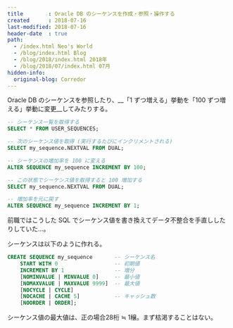 ```yaml
---
title        : Oracle DB のシーケンスを作成・参照・操作する
created      : 2018-07-16
last-modified: 2018-07-16
header-date  : true
path:
  - /index.html Neo's World
  - /blog/index.html Blog
  - /blog/2018/index.html 2018年
  - /blog/2018/07/index.html 07月
hidden-info:
  original-blog: Corredor
---
```


Oracle DB のシーケンスを参照したり、__「1 ずつ増える」挙動を「100 ずつ増える」挙動に変更__してみたりする。

```sql
-- シーケンス一覧を取得する
SELECT * FROM USER_SEQUENCES;

-- 次のシーケンス値を取得 (実行するたびにインクリメントされる)
SELECT my_sequence.NEXTVAL FROM DUAL;

-- シーケンスの増加率を 100 に変える
ALTER SEQUENCE my_sequence INCREMENT BY 100;

-- この状態でシーケンス値を取得すると 100 増加する
SELECT my_sequence.NEXTVAL FROM DUAL;

-- 増加率を元に戻す
ALTER SEQUENCE my_sequence INCREMENT BY 1;
```

前職ではこうした SQL でシーケンス値を書き換えてデータ不整合を手直ししたりしていた…。

シーケンスは以下のように作れる。

```sql
CREATE SEQUENCE my_sequence       -- シーケンス名
    START WITH 0                  -- 初期値
    INCREMENT BY 1                -- 増分
    [NOMINVALUE | MINVALUE 0]     -- 最小値
    [NOMAXVALUE | MAXVALUE 9999]  -- 最大値
    [NOCYCLE | CYCLE]
    [NOCACHE | CACHE 5]           -- キャッシュ数
    [NOORDER | ORDER];
```

シーケンス値の最大値は、正の場合28桁 ≒ 1穣。まず枯渇することはない。
